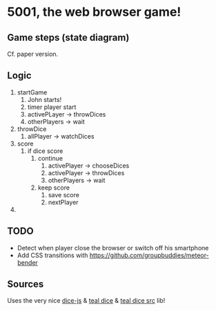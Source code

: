 # 5001, the web browser game!

## Game steps (state diagram)

Cf. paper version.

## Logic

1. startGame
    1. John starts!
    2. timer player start
    3. activePLayer -> throwDices
    4. otherPlayers -> wait
2. throwDice
    1. allPlayer -> watchDices
3. score
    1. if dice score
        1. continue
            1. activePlayer -> chooseDices
            2. activePlayer -> throwDices
            3. otherPlayers -> wait
        2. keep score
            1. save score
            2. nextPlayer
4.

## TODO

- Detect when player close the browser or switch off his smartphone
- Add CSS transitions with https://github.com/groupbuddies/meteor-bender


## Sources

Uses the very nice [dice-js](https://github.com/jhamlet/dice-js) & [teal dice](http://a.teall.info/dice/) & [teal dice src](https://github.com/emanchado/3d-die-roller) lib!
